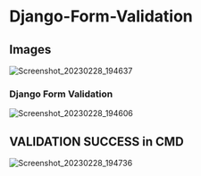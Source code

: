 # Django-Form-Validation
## Images
![Screenshot_20230228_194637](https://user-images.githubusercontent.com/89247662/221889043-7fa3b954-fec7-436e-853f-4c3e6e0b50bd.png)

### Django Form Validation
![Screenshot_20230228_194606](https://user-images.githubusercontent.com/89247662/221889076-3229a641-3865-4ce4-9f46-82a4ec1092e6.png)

## VALIDATION SUCCESS in CMD
![Screenshot_20230228_194736](https://user-images.githubusercontent.com/89247662/221889093-0460150d-ba15-4529-80f8-19047d469974.png)
